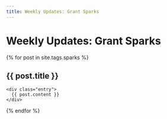```yaml
---
title: Weekly Updates: Grant Sparks
---
```

# Weekly Updates: Grant Sparks

{% for post in site.tags.sparks %}
  <article class="post">
    <h2>{{ post.title }}</h2>

    <div class="entry">
      {{ post.content }}
    </div>

  </article>
{% endfor %}

